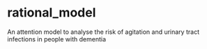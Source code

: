 # rational_model
An attention model to analyse the risk of agitation and urinary tract infections in people with dementia
